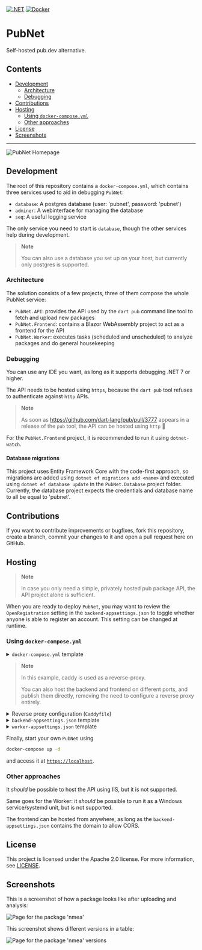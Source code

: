 [![.NET](https://github.com/ricardoboss/PubNet/actions/workflows/dotnet.yml/badge.svg)](https://github.com/ricardoboss/PubNet/actions/workflows/dotnet.yml)
[![Docker](https://github.com/ricardoboss/PubNet/actions/workflows/docker-publish.yml/badge.svg)](https://github.com/ricardoboss/PubNet/actions/workflows/docker-publish.yml)

# PubNet

Self-hosted pub.dev alternative.

## Contents

- [Development](#development)
  - [Architecture](#architecture)
  - [Debugging](#debugging)
- [Contributions](#contributions)
- [Hosting](#hosting)
  - [Using `docker-compose.yml`](#using-docker-composeyml)
  - [Other approaches](#other-approaches)
- [License](#license)
- [Screenshots](#screenshots)

---

![PubNet Homepage](.github/media/homepage.png)

## Development

The root of this repository contains a `docker-compose.yml`, which contains three services used to aid in debugging `PubNet`:

- `database`: A postgres database (user: 'pubnet', password: 'pubnet')
- `adminer`: A webinterface for managing the database
- `seq`: A useful logging service

The only service you need to start is `database`, though the other services help during development.

> **Note**
>
> You can also use a database you set up on your host, but currently only postgres is supported.

### Architecture

The solution consists of a few projects, three of them compose the whole PubNet service:

- `PubNet.API`: provides the API used by the `dart pub` command line tool to fetch and upload new packages
- `PubNet.Frontend`: contains a Blazor WebAssembly project to act as a frontend for the API
- `PubNet.Worker`: executes tasks (scheduled and unscheduled) to analyze packages and do general housekeeping

### Debugging

You can use any IDE you want, as long as it supports debugging .NET 7 or higher.

The API needs to be hosted using `https`, because the `dart pub` tool refuses to authenticate against `http` APIs.

> **Note**
> 
> As soon as https://github.com/dart-lang/pub/pull/3777 appears in a release of the `pub` tool, the API can be hosted using `http` 🎉

For the `PubNet.Frontend` project, it is recommended to run it using `dotnet-watch`.

#### Database migrations

This project uses Entity Framework Core with the code-first approach, so migrations are added using `dotnet ef migrations add <name>` and executed using `dotnet ef database update` in the `PubNet.Database` project folder.
Currently, the database project expects the credentials and database name to all be equal to 'pubnet'.

## Contributions

If you want to contribute improvements or bugfixes, fork this repository, create a branch, commit your changes to it and open a pull request here on GitHub.

## Hosting

> **Note**
>
> In case you only need a simple, privately hosted pub package API, the API project alone is sufficient.

When you are ready to deploy `PubNet`, you may want to review the `OpenRegistration` setting in the `backend-appsettings.json` to toggle whether anyone is able to register an account.
This setting can be changed at runtime.

### Using `docker-compose.yml`

<details>
  <summary><code>docker-compose.yml</code> template</summary>

Create a `docker-compose.yml` with the following contents:

```yaml
version: '3.9'

volumes:
  postgres_data:
  pubnet_packages:
  caddy_data:
  caddy_config:

services:
  database:
    image: postgres:latest
    restart: always
    environment:
      POSTGRES_USER: "pubnet"
      POSTGRES_PASSWORD: "pubnet"
    volumes:
      - postgres_data:/var/lib/postgresql/data

  backend:
    image: ghcr.io/ricardoboss/pubnet/api:main
    restart: always
    volumes:
      - "./backend-appsettings.json:/app/appsettings.Production.json"
      - "pubnet_packages:/app/packages"
    depends_on:
      - database
      - caddy

  worker:
    image: ghcr.io/ricardoboss/pubnet/worker:main
    restart: always
    volumes:
      - "./worker-appsettings.json:/app/appsettings.Production.json"
      - "pubnet_packages:/app/packages"
    depends_on:
      - database

  frontend:
    image: ghcr.io/ricardoboss/pubnet/frontend:main
    restart: always
    depends_on:
      - backend
      - caddy

  # you can choose any reverse proxy you want, Caddy is not required
  caddy:
    image: caddy
    restart: always
    volumes:
      - "./Caddyfile:/etc/caddy/Caddyfile"
      - "caddy_data:/data"
      - "caddy_config:/config"
    ports:
      - "80:80"
      - "443:443"
      - "443:443/udp"
```

</details>

> **Note**
>
> In this example, caddy is used as a reverse-proxy.
>
> You can also host the backend and frontend on different ports, and publish them directly, removing the need to configure a reverse proxy entirely.

<details>
  <summary>Reverse proxy configuration (<code>Caddyfile</code>)</summary>

In case you want a reverse proxy, configure it appropriately (in this case using a Caddyfile):

```Caddyfile
*:80, *:443 {
    reverse_proxy /api/* backend:80
    reverse_proxy /* frontend:80
}
```
</details>

<details>
  <summary><code>backend-appsettings.json</code> template</summary>

```json
{
  "AllowedOrigins": [
    "http://localhost"
  ],
  "ConnectionStrings": {
    "PubNet": "Host=database;Database=pubnet;Username=pubnet;Password=pubnet"
  },
  "Jwt": {
    "Issuer": "http://localhost",
    "Audience": "http://localhost",
    "SecretKey": "GenerateASecureKey!"
  },
  "PackageStorage": {
    "Path": "./packages"
  },
  "OpenRegistration": true
}

```

</details>

<details>
  <summary><code>worker-appsettings.json</code> template</summary>

Add a `worker-appsettings.json`:

> You could use the same appsettings for the worker and the backend as their options shouldn't interfere.

```json
{
  "ConnectionStrings": {
    "PubNet": "Host=database;Database=pubnet;Username=pubnet;Password=pubnet"
  },
  "PackageStorage": {
    "Path": "./packages",
    "PendingMaxAge": "00:05:00"
  }
}

```

</details>

Finally, start your own `PubNet` using

```bash
docker-compose up -d
```

and access it at [`https://localhost`](https://localhost).

### Other approaches

It _should_ be possible to host the API using IIS, but it is not supported.

Same goes for the Worker: it _should_ be possible to run it as a Windows service/systemd unit, but is not supported.

The frontend can be hosted from anywhere, as long as the `backend-appsettings.json` contains the domain to allow CORS.

## License

This project is licensed under the Apache 2.0 license. For more information, see [LICENSE](./LICENSE).

## Screenshots

This is a screenshot of how a package looks like after uploading and analysis:

![Page for the package 'nmea'](.github/media/package_nmea.png)

This screenshot shows different versions in a table:

![Page for the package 'nmea' versions](.github/media/package_nmea_versions.png)
